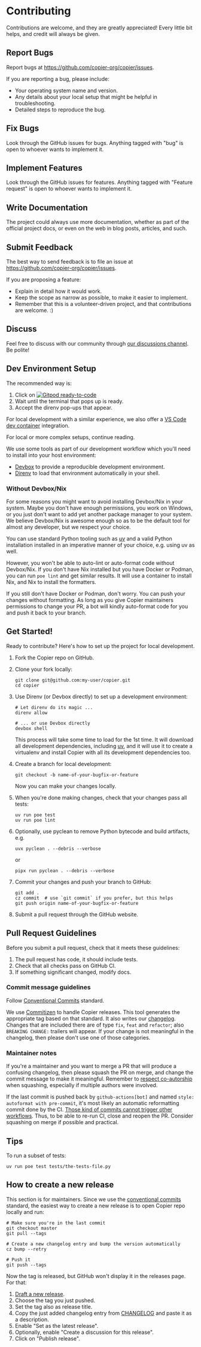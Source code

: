 # Contributing

Contributions are welcome, and they are greatly appreciated! Every little bit helps, and
credit will always be given.

## Report Bugs

Report bugs at <https://github.com/copier-org/copier/issues>.

If you are reporting a bug, please include:

-   Your operating system name and version.
-   Any details about your local setup that might be helpful in troubleshooting.
-   Detailed steps to reproduce the bug.

## Fix Bugs

Look through the GitHub issues for bugs. Anything tagged with "bug" is open to whoever
wants to implement it.

## Implement Features

Look through the GitHub issues for features. Anything tagged with "Feature request" is
open to whoever wants to implement it.

## Write Documentation

The project could always use more documentation, whether as part of the official project
docs, or even on the web in blog posts, articles, and such.

## Submit Feedback

The best way to send feedback is to file an issue at
<https://github.com/copier-org/copier/issues>.

If you are proposing a feature:

-   Explain in detail how it would work.
-   Keep the scope as narrow as possible, to make it easier to implement.
-   Remember that this is a volunteer-driven project, and that contributions are
    welcome. :)

## Discuss

Feel free to discuss with our community through
[our discussions channel](https://github.com/copier-org/copier/discussions). Be polite!

## Dev Environment Setup

The recommended way is:

1. Click on
   [![Gitpod ready-to-code](https://img.shields.io/badge/Gitpod-ready--to--code-blue?logo=gitpod)](https://gitpod.io/#https://github.com/copier-org/copier)
1. Wait until the terminal that pops up is ready.
1. Accept the direnv pop-ups that appear.

For local development with a similar experience, we also offer a
[VS Code dev container](https://code.visualstudio.com/docs/devcontainers/containers)
integration.

For local or more complex setups, continue reading.

We use some tools as part of our development workflow which you'll need to install into
your host environment:

-   [Devbox](https://www.jetify.com/docs/devbox/) to provide a reproducible development
    environment.
-   [Direnv](https://direnv.net/) to load that environment automatically in your shell.

### Without Devbox/Nix

For some reasons you might want to avoid installing Devbox/Nix in your system. Maybe you
don't have enough permissions, you work on Windows, or you just don't want to add yet
another package manager to your system. We believe Devbox/Nix is awesome enough so as to
be the default tool for almost any developer, but we respect your choice.

You can use standard Python tooling such as [uv][] and a valid Python installation
installed in an imperative manner of your choice, e.g. using uv as well.

However, you won't be able to auto-lint or auto-format code without Devbox/Nix. If you
don't have Nix installed but you have Docker or Podman, you can run `poe lint` and get
similar results. It will use a container to install Nix, and Nix to install the
formatters.

If you still don't have Docker or Podman, don't worry. You can push your changes without
formatting. As long as you give Copier maintainers permissions to change your PR, a bot
will kindly auto-format code for you and push it back to your branch.

[uv]: https://docs.astral.sh/uv/

## Get Started!

Ready to contribute? Here's how to set up the project for local development.

1.  Fork the Copier repo on GitHub.
1.  Clone your fork locally:

    ```shell
    git clone git@github.com:my-user/copier.git
    cd copier
    ```

1.  Use Direnv (or Devbox directly) to set up a development environment:

    ```shell
    # Let direnv do its magic ...
    direnv allow

    # ... or use Devbox directly
    devbox shell
    ```

    This process will take some time to load for the 1st time. It will download all
    development dependencies, including [uv][], and it will use it to create a
    virtualenv and install Copier with all its development dependencies too.

1.  Create a branch for local development:

    ```shell
    git checkout -b name-of-your-bugfix-or-feature
    ```

    Now you can make your changes locally.

1.  When you're done making changes, check that your changes pass all tests:

    ```shell
    uv run poe test
    uv run poe lint
    ```

1.  Optionally, use pyclean to remove Python bytecode and build artifacts, e.g.

    ```shell
    uvx pyclean . --debris --verbose
    ```

    or

    ```shell
    pipx run pyclean . --debris --verbose
    ```

1.  Commit your changes and push your branch to GitHub:

    ```shell
    git add .
    cz commit  # use `git commit` if you prefer, but this helps
    git push origin name-of-your-bugfix-or-feature
    ```

1.  Submit a pull request through the GitHub website.

## Pull Request Guidelines

Before you submit a pull request, check that it meets these guidelines:

1.  The pull request has code, it should include tests.
1.  Check that all checks pass on GitHub CI.
1.  If something significant changed, modify docs.

### Commit message guidelines

Follow [Conventional Commits](https://www.conventionalcommits.org/en/v1.0.0/) standard.

We use [Commitizen](https://commitizen-tools.github.io/commitizen/) to handle Copier
releases. This tool generates the appropriate tag based on that standard. It also writes
our [changelog](CHANGELOG.md). Changes that are included there are of type `fix`, `feat`
and `refactor`; also `BREAKING CHANGE:` trailers will appear. If your change is not
meaningful in the changelog, then please don't use one of those categories.

### Maintainer notes

If you're a maintainer and you want to merge a PR that will produce a confusing
changelog, then please squash the PR on merge, and change the commit message to make it
meaningful. Remember to
[respect co-autorship](https://docs.github.com/en/pull-requests/committing-changes-to-your-project/creating-and-editing-commits/creating-a-commit-with-multiple-authors)
when squashing, especially if multiple authors were involved.

If the last commit is pushed back by `github-actions[bot]` and named
`style: autoformat with pre-commit`, it's most likely an automatic reformatting commit
done by the CI.
[Those kind of commits cannot trigger other workflows](https://docs.github.com/en/actions/using-workflows/triggering-a-workflow#triggering-a-workflow-from-a-workflow).
Thus, to be able to re-run CI, close and reopen the PR. Consider squashing on merge if
possible and practical.

## Tips

To run a subset of tests:

```shell
uv run poe test tests/the-tests-file.py
```

## How to create a new release

This section is for maintainers. Since we use the
[conventional commits](https://www.conventionalcommits.org/) standard, the easiest way
to create a new release is to open Copier repo locally and run:

```shell
# Make sure you're in the last commit
git checkout master
git pull --tags

# Create a new changelog entry and bump the version automatically
cz bump --retry

# Push it
git push --tags
```

Now the tag is released, but GitHub won't display it in the releases page. For that:

1. [Draft a new release](https://github.com/copier-org/copier/releases/new).
1. Choose the tag you just pushed.
1. Set the tag also as release title.
1. Copy the just added changelog entry from [CHANGELOG](./CHANGELOG.md) and paste it as
   a description.
1. Enable "Set as the latest release".
1. Optionally, enable "Create a discussion for this release".
1. Click on "Publish release".
